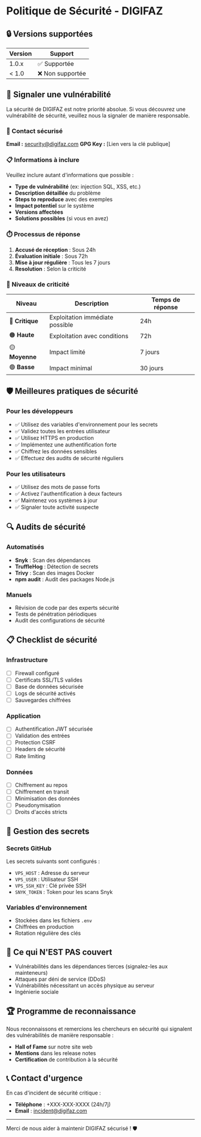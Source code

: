 # Politique de Sécurité - DIGIFAZ

## 🔒 Versions supportées

| Version | Support         |
| ------- | --------------- |
| 1.0.x   | ✅ Supportée   |
| < 1.0   | ❌ Non supportée |

## 🚨 Signaler une vulnérabilité

La sécurité de DIGIFAZ est notre priorité absolue. Si vous découvrez une vulnérabilité de sécurité, veuillez nous la signaler de manière responsable.

### 📧 Contact sécurisé

**Email :** security@digifaz.com
**GPG Key :** [Lien vers la clé publique]

### 📋 Informations à inclure

Veuillez inclure autant d'informations que possible :

- **Type de vulnérabilité** (ex: injection SQL, XSS, etc.)
- **Description détaillée** du problème
- **Steps to reproduce** avec des exemples
- **Impact potentiel** sur le système
- **Versions affectées**
- **Solutions possibles** (si vous en avez)

### ⏱️ Processus de réponse

1. **Accusé de réception** : Sous 24h
2. **Évaluation initiale** : Sous 72h
3. **Mise à jour régulière** : Tous les 7 jours
4. **Resolution** : Selon la criticité

### 🎯 Niveaux de criticité

| Niveau | Description | Temps de réponse |
|--------|-------------|------------------|
| 🔴 **Critique** | Exploitation immédiate possible | 24h |
| 🟠 **Haute** | Exploitation avec conditions | 72h |
| 🟡 **Moyenne** | Impact limité | 7 jours |
| 🟢 **Basse** | Impact minimal | 30 jours |

## 🛡️ Meilleures pratiques de sécurité

### Pour les développeurs

- ✅ Utilisez des variables d'environnement pour les secrets
- ✅ Validez toutes les entrées utilisateur
- ✅ Utilisez HTTPS en production
- ✅ Implémentez une authentification forte
- ✅ Chiffrez les données sensibles
- ✅ Effectuez des audits de sécurité réguliers

### Pour les utilisateurs

- ✅ Utilisez des mots de passe forts
- ✅ Activez l'authentification à deux facteurs
- ✅ Maintenez vos systèmes à jour
- ✅ Signaler toute activité suspecte

## 🔍 Audits de sécurité

### Automatisés
- **Snyk** : Scan des dépendances
- **TruffleHog** : Détection de secrets
- **Trivy** : Scan des images Docker
- **npm audit** : Audit des packages Node.js

### Manuels
- Révision de code par des experts sécurité
- Tests de pénétration périodiques
- Audit des configurations de sécurité

## 📋 Checklist de sécurité

### Infrastructure
- [ ] Firewall configuré
- [ ] Certificats SSL/TLS valides
- [ ] Base de données sécurisée
- [ ] Logs de sécurité activés
- [ ] Sauvegardes chiffrées

### Application
- [ ] Authentification JWT sécurisée
- [ ] Validation des entrées
- [ ] Protection CSRF
- [ ] Headers de sécurité
- [ ] Rate limiting

### Données
- [ ] Chiffrement au repos
- [ ] Chiffrement en transit
- [ ] Minimisation des données
- [ ] Pseudonymisation
- [ ] Droits d'accès stricts

## 🔐 Gestion des secrets

### Secrets GitHub
Les secrets suivants sont configurés :
- `VPS_HOST` : Adresse du serveur
- `VPS_USER` : Utilisateur SSH
- `VPS_SSH_KEY` : Clé privée SSH
- `SNYK_TOKEN` : Token pour les scans Snyk

### Variables d'environnement
- Stockées dans les fichiers `.env`
- Chiffrées en production
- Rotation régulière des clés

## 🚫 Ce qui N'EST PAS couvert

- Vulnérabilités dans les dépendances tierces (signalez-les aux mainteneurs)
- Attaques par déni de service (DDoS)
- Vulnérabilités nécessitant un accès physique au serveur
- Ingénierie sociale

## 🏆 Programme de reconnaissance

Nous reconnaissons et remercions les chercheurs en sécurité qui signalent des vulnérabilités de manière responsable :

- **Hall of Fame** sur notre site web
- **Mentions** dans les release notes
- **Certification** de contribution à la sécurité

## 📞 Contact d'urgence

En cas d'incident de sécurité critique :
- **Téléphone** : +XXX-XXX-XXXX (24h/7j)
- **Email** : incident@digifaz.com

---

Merci de nous aider à maintenir DIGIFAZ sécurisé ! 🛡️